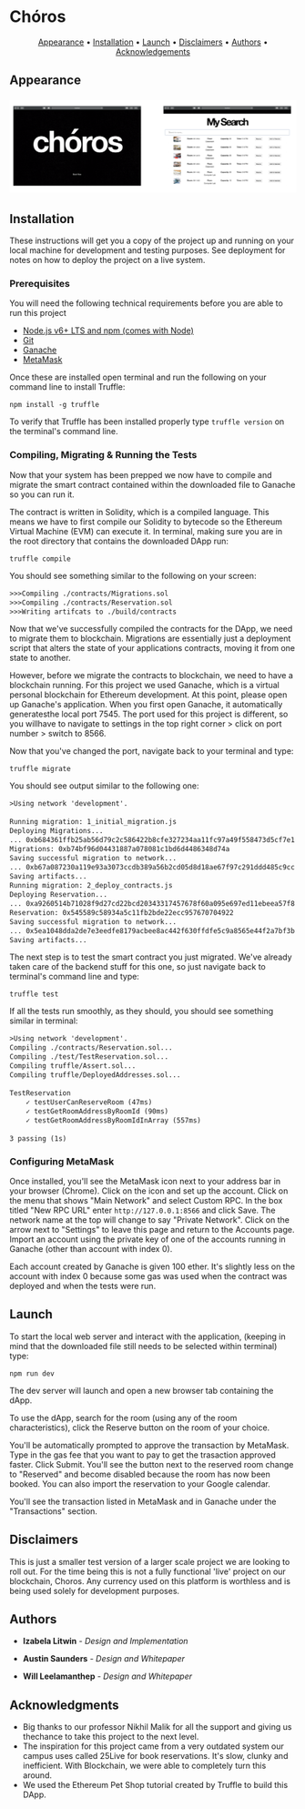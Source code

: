 # Chóros

<p align="center">
    <a href="#Appearance">Appearance</a> &bull;
    <a href="#Installation">Installation</a> &bull;
    <a href="#Launch">Launch</a> &bull;
    <a href="#Disclaimers">Disclaimers</a> &bull;
    <a href="#Authors">Authors</a> &bull;
    <a href="#Acknowledgements">Acknowledgements</a>
</p>

## Appearance

<h3 align="center">
  <img src="src/images/screen.jpeg" alt="Appearance" />
</h3>


## Installation

These instructions will get you a copy of the project up and running on your local machine for development and testing purposes. See deployment for notes on how to deploy the project on a live system.

### Prerequisites

You will need the following technical requirements before you are able to run
this project

- [Node.js v6+ LTS and npm (comes with Node)](https://nodejs.org/en/)
- [Git](https://git-scm.com/)
- [Ganache](https://truffleframework.com/ganache)
- [MetaMask](https://metamask.io)

Once these are installed open terminal and run the following on your command line to install Truffle:

```
npm install -g truffle
```

To verify that Truffle has been installed properly type `truffle version` on the terminal's command line.

### Compiling, Migrating & Running the Tests

Now that your system has been prepped we now have to compile and migrate the smart contract contained within the downloaded file to Ganache so you can run it.


The contract is written in Solidity, which is a compiled language. This means we have to first compile our Solidity to bytecode so the Ethereum Virtual Machine (EVM) can execute it. In terminal, making sure you are in the root directory that contains the downloaded DApp run:

```
truffle compile
```

You should see something similar to the following on your screen:
```
>>>Compiling ./contracts/Migrations.sol
>>>Compiling ./contracts/Reservation.sol
>>>Writing artifcats to ./build/contracts
```
Now that we've successfully compiled the contracts for the DApp, we need to migrate them to blockchain. Migrations are essentially just a deployment script that alters the state of your applications contracts, moving it from one state to another.

However, before we migrate the contracts to blockchain, we need to have a blockchain running. For this project we used Ganache, which is a virtual personal blockchain for Ethereum development. At this point, please open up Ganache's application. When you first open Ganache, it automatically generatesthe local port 7545. The port used for this project is different, so you willhave to navigate to settings in the top right corner > click on port number > switch to 8566.

Now that you've changed the port, navigate back to your terminal and type:

```
truffle migrate
```

You should see output similar to the following one:

```
>Using network 'development'.

Running migration: 1_initial_migration.js
Deploying Migrations...
... 0xb684361ffb25ab56d79c2c586422b8cfe327234aa11fc97a49f558473d5cf7e1
Migrations: 0xb74bf96d04431887a078081c1bd6d4486348d74a
Saving successful migration to network...
... 0xb67a087230a119e93a3073ccdb389a56b2cd05d8d18ae67f97c291ddd485c9cc
Saving artifacts...
Running migration: 2_deploy_contracts.js
Deploying Reservation...
... 0xa9260514b71028f9d27cd22bcd20343317457678f60a095e697ed11ebeea57f8
Reservation: 0x545589c58934a5c11fb2bde22ecc957670704922
Saving successful migration to network...
... 0x5ea1048dda2de7e3eedfe8179acbee8ac442f630ffdfe5c9a8565e44f2a7bf3b
Saving artifacts...
```

The next step is to test the smart contract you just migrated. We've already taken care of the backend stuff for this one, so just navigate back to terminal's command line and type:

```
truffle test
```

If all the tests run smoothly, as they should, you should see something similar in terminal:

```
>Using network 'development'.
Compiling ./contracts/Reservation.sol...
Compiling ./test/TestReservation.sol...
Compiling truffle/Assert.sol...
Compiling truffle/DeployedAddresses.sol...

TestReservation
    ✓ testUserCanReserveRoom (47ms)
    ✓ testGetRoomAddressByRoomId (90ms)
    ✓ testGetRoomAddressByRoomIdInArray (557ms)
    
3 passing (1s)
```

### Configuring MetaMask 

Once installed, you'll see the MetaMask icon next to your address bar in your browser (Chrome). Click on the icon and set up the account. Click on the menu that shows "Main Network" and select Custom RPC. In the box titled "New RPC URL" enter `http://127.0.0.1:8566` and click Save. The network name at the top will change to say "Private Network". Click on the arrow next to "Settings" to leave this page and return to the Accounts page. Import an account using the private key of one of the accounts running in Ganache (other than 
account with index 0).

Each account created by Ganache is given 100 ether. It's slightly less on the account with index 0 because some gas was used when the contract was deployed and when the tests were run.

## Launch

To start the local web server and interact with the application, (keeping in mind that the downloaded file still needs to be selected within terminal) type:

```
npm run dev
```

The dev server will launch and open a new browser tab containing the dApp. 

To use the dApp, search for the room (using any of the room characteristics), click the Reserve button on the room of your choice.

You'll be automatically prompted to approve the transaction by MetaMask. Type in the gas fee that you want to pay to get the trasaction approved faster. Click Submit. You'll see the button next to the reserved room change to "Reserved" and become disabled because the room has now been booked. You can also import the reservation to your Google calendar. 

You'll see the transaction listed in MetaMask and in Ganache under the "Transactions" section.

## Disclaimers

This is just a smaller test version of a larger scale project we are looking to roll out. For the time being this is not a fully functional 'live' project on our blockchain, Choros. Any currency used on this platform is worthless and is being used solely for development purposes.

## Authors

* **Izabela Litwin** - *Design and Implementation* 

* **Austin Saunders** - *Design and Whitepaper*

* **Will Leelamanthep** - *Design and Whitepaper*

## Acknowledgments

* Big thanks to our professor Nikhil Malik for all the support and giving us thechance to take this project to the next level.
* The inspiration for this project came from a very outdated system our campus uses called 25Live for book reservations. It's slow, clunky and inefficient. With Blockchain, we were able to completely turn this around.
* We used the Ethereum Pet Shop tutorial created by Truffle to build this DApp.
